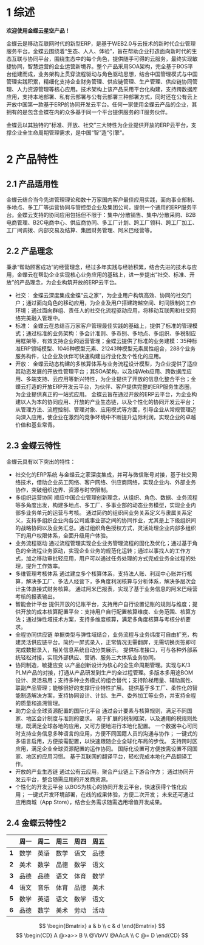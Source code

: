 # 1 综述

**欢迎使用金蝶云星空产品！**

金蝶云是移动互联网时代的新型ERP，是基于WEB2.0与云技术的新时代企业管理服务平台。金蝶云围绕着“生态、人人、体验”，旨在帮助企业打造面向新时代的生态互联与协同平台，围绕生态中的每个角色，提供随手可得的云服务，最终实现敏捷协同，智慧运营的企业运营新境界。整个产品采用SOA架构，完全基于BOS平台组建而成，业务架构上贯穿流程驱动与角色驱动思想，结合中国管理模式与中国管理实践积累，精细化支持企业财务管理、供应链管理、生产管理、供应链协同管理、人力资源管理等核心应用。技术架构上该产品采用平台化构建，支持跨数据库应用，支持本地部署、私有云部署与公有云部署三种部署方式，同时还在公有云上开放中国第一款基于ERP的协同开发云平台。任何一家使用金蝶云产品的企业，其拥有的是包含金蝶在内的众多基于同一个平台提供服务的IT服务伙伴。

金蝶云以其独特的“标准、开放、社交”三大特性为企业提供开放的ERP云平台，支撑企业全生命周期管理需求，是中国“智”造“引擎”。
# 2 产品特性

## 2.1 产品适用性
金蝶云结合当今先进管理理论和数十万家国内客户最佳应用实践，面向事业部制、多地点、多工厂等运营协同与管控型企业及集团公司，提供一个通用的ERP服务平台。金蝶云支持的协同应用包括但不限于：集中/分散销售、集中/分散采购、B2B电商管理、B2C电商中心、供应商协同、多工厂计划、跨工厂领料、跨工厂加工、工厂间调拨、内部交易及结算、集团财务管理、阿米巴经营等。

## 2.2 产品理念<!-- {docsify-ignore} -->
秉承“帮助顾客成功”的经营理念，经过多年实践与经验积累，结合先进的技术与应用，金蝶云在帮助企业实现核心业务应用的基础上，进一步提出“社交、标准、开放”的产品理念，为企业构筑开放的ERP云平台。
  * 社交：
金蝶云深度集成金蝶“云之家”，为企业用户构筑高效、协同的社交门户；通过面向角色的移动应用，为企业及用户搭建跨越空间、时间限制的工作环境；通过面向群组、责任人的社交化流程驱动应用，将移动互联网和社交网络完美融入管理中。
  * 标准：
金蝶云在总结百万家客户管理最佳实践的基础上，提供了标准的管理模式；通过标准的业务架构：多会计准则、多币别、多地点、多组织、多税制应用框架等，有效支持企业的运营管理；金蝶云提供了标准的业务建模：35种标准ERP领域模型、1046种模型元素、21243种模型元素属性组合，288个业务服务构件，让企业及伙伴可快速构建出行业化及个性化的应用。
  * 开放：
金蝶云动态构建的多核算体系与业务流程设计模型，为企业提供了适应其动态发展的开放性管理平台；其SOA架构，以及纯Web应用、跨数据库应用、多端支持、云应用等新兴特性，为企业提供了开放的信息化整合平台；金蝶云打造的开放ERP开发云平台，为伙伴、客户提供完整的ERP服务生态圈，为企业提供真正的一站式应用。
金蝶云旨在通过开放的ERP云平台，为企业构建以人为本的协同应用、开放的产业生态链，以及个性化的协同开发云平台；从管理方法、流程控制、管理对象、应用模式等方面，引导企业从常规管理迈向深入应用，使企业在激烈的竞争环境中不断提升边际利润，实现企业的卓越价值和基业常青。

## 2.3 金蝶云特性
金蝶云具有以下突出的特性：

  * 社交化的ERP系统
与金蝶云之家深度集成，并可与微信账号对接，基于社交网络技术，借助企业员工网络、客户网络、供应商网络，实现企业内、外部业务协作，突破组织边界、资源与时空限制。
  * 多组织运营协同
顺应中国企业管理创新理念，从组织、角色、数据、业务流程等多角度出发，构建多地点、多工厂、多事业部的动态业务模型，实现企业内部多业务单元的运营与考核。
通过简约的组织间业务关系定义与隶属关系定义，支持多组织企业内各公司或事业部之间的协同作业，尤其是上下级组织间的战略协同以及业务汇总。通过组织角色授权方式，灵活处理企业内部多组织下的用户权限体系，全面升级用户体验。
  * 业务流程驱动
通过流程管理实现企业业务管理流程的固化及优化；通过基于角色的全流程业务驱动，实现企业业务的规范化运转；通过以事找人的工作方式，加之移动审批轻应用，用户可以通过任务处理的方式完成业务全过程的处理，提升工作效率。
  * 多维管理考核体系
通过建立多个核算体系，支持法人账、利润中心账并行核算，解决多工厂、多法人经营下，多角度利润核算与分析体系，解决多层次会计主体直接式财务核算。
通过阿米巴报表，实现了基于业务信息的阿米巴经营考核的报表输出。
  * 智能会计平台
提供开放的记账平台，支持用户自行设置记账的规则与维度；提供开放的成本核算配置平台：支持用户自行配置核算维度、业务范围、核算方法；通过弹性域技术方案，支持多维度核算，满足多角度核算与考核分析要求。
  * 全程协同供应链
单据类型与弹性域结合，业务流程与业务纬度可自由扩充，构建灵活供应链平台。简约一屏式录入，正常情况无需翻屏，无需切换页签即可完成数据录入，相关信息系统自动分类展示。
提供标准接口，可与各种外部系统轻松对接，实现外部供应、营销、服务三大体系业务协同。
  * 协同制造，敏捷应变
以产品创新设计为核心的全生命周期管理。实现与K/3 PLM产品的对接，打通从产品研发到生产的全过程管理。多版本多用途BOM设计、灵活易用；支持多种业务模式的组合替代；支持阶梯用量、辅助属性、联副产品管理；能够很好的支撑行业特性扩展。
提供基于多工厂、柔性化的智能制造解决方案，支持协同设计、计划、生产、委外加工等业务，并支持全程的质量和追溯管理。
  * 助力企业全球资源配置的国际化平台
通过会计要素与核算规则，满足不同国家、地区会计制度与准则的要求。
易于扩展的税制框架，以及通用的税规则处理，既满足全球各地的应用，又可方便地进行本地化配置。
一个数据中心可同时支持业务信息多种语言的应用，方便不同国籍人员的沟通与协作； 一键式的多语言启用，方便按需配置，以快速跟随企业全球化布局的步伐。
支持跨时区应用，满足企业全球资源配置的运作协同。
国际化设置可方便按需设置不同国家、地区的应用习惯。
基于互联网的翻译平台，轻松完成本地化产品翻译工作。
  * 开放的产业生态链
通过公有云应用，聚合产业链上下游合作方；
通过协同开发云平台，整合随需应用的开发商资源。
  * 个性化的开发云平台
以BOS为核心的协同开发云平台，快速获得个性化应用；
一键式开发环境部署，在线的成果体验，方便二次开发；
未来还可通过应用商城（App Store），结合业务需求随需选用增值开发成果。

## 2.4 金蝶云特性2
| |周一|周二|周三|周四|周五|
|--:|---|---|---|---|---|
|**1**|数学|英语|数学|语文|品德|
|**2**|美术|数学|品德|数学|语文|
|**3**|品德|品德|语文|体育|数学|
|**4**|语文|音乐|体育|品德|美术|
|**5**|数学|英语|语文|数学|语文|
|**6**|品德|数学|美术|劳动|活动|
$$
\begin{Bmatrix}
   a & b \\
   c & d
\end{Bmatrix}
$$
$$
\begin{CD}
   A @>a>> B \\
@VbVV @AAcA \\
   C @= D
\end{CD}
$$

